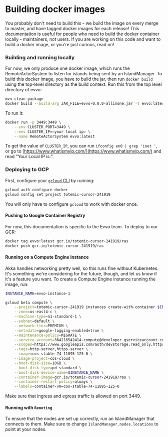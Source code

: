 # Building docker images

You probably don't need to build this - we build the image on every merge to master, and have tagged docker images for each release! This documentation is useful for people who need to build the docker container locally - maintainers, not users. If you are working on this code and want to build a docker image, or you're just curious, read on! 

### Building and running locally
For now, we only produce one docker image, which runs the RemoteActorSystem to listen for islands being sent by an IslandManager. To build this docker image, you have to build the jar, then run `docker build` using the top-level directory as the build context. Run this from the top level directory of evvo:
```bash 
mvn clean package
docker build --build-arg JAR_FILE=evvo-0.0.0-allinone.jar -t evvo:latest -f docker/Dockerfile .
```

To run it:
```bash
docker run -p 3449:3449 \
    --env CLUSTER_PORT=3449 \
    --env CLUSTER_IP=<your local ip> \
    --name RemoteActorSystem evvo:latest
```

To get the value of `CLUSTER_IP`, you can run `ifconfig en0 | grep 'inet '`, or go to [https://www.whatismyip.com/](https://www.whatismyip.com/) and read "Your Local IP is:".


### Deploying to GCP
First, configure your [`gcloud` CLI](https://cloud.google.com/container-registry/docs/advanced-authentication) by running:
```bash
gcloud auth configure-docker
gcloud config set project totemic-cursor-241919
```
You will only have to configure `gcloud` to work with docker once.

#### Pushing to Google Container Registry
For now, this documentation is specific to the Evvo team. To deploy to our GCR:
```bash
docker tag evvo:latest gcr.io/totemic-cursor-241919/ras
docker push gcr.io/totemic-cursor-241919/ras
```

#### Running on a Compute Engine instance
Akka handles networking pretty well, so this runs fine without Kubernetes. It's something we're considering for the future, though, and let us know if it's a feature you want. To create a Compute Engine instance running the image, run:

```bash
INSTANCE_NAME=evvo-instance-1

gcloud beta compute \
    --project=totemic-cursor-241919 instances create-with-container $INSTANCE_NAME \
    --zone=us-east4-c \
    --machine-type=n1-standard-1 \
    --subnet=default \
    --network-tier=PREMIUM \
    --metadata=google-logging-enabled=true \
    --maintenance-policy=MIGRATE \
    --service-account=364216542414-compute@developer.gserviceaccount.com \
    --scopes=https://www.googleapis.com/auth/devstorage.read_only,https://www.googleapis.com/auth/logging.write,https://www.googleapis.com/auth/monitoring.write,https://www.googleapis.com/auth/servicecontrol,https://www.googleapis.com/auth/service.management.readonly,https://www.googleapis.com/auth/trace.append \
    --tags=http-server,https-server \
    --image=cos-stable-74-11895-125-0 \
    --image-project=cos-cloud \
    --boot-disk-size=10GB \
    --boot-disk-type=pd-standard \
    --boot-disk-device-name=$INSTANCE_NAME \
    --container-image=gcr.io/totemic-cursor-241919/ras \
    --container-restart-policy=always \
    --labels=container-vm=cos-stable-74-11895-125-0
```

Make sure that ingress and egress traffic is allowed on port 3449.


#### Running with `Remoting`
To ensure that the nodes are set up correctly, run an IslandManager that connects to them. Make sure to change `IslandManager.nodes.locations` to point at your nodes.